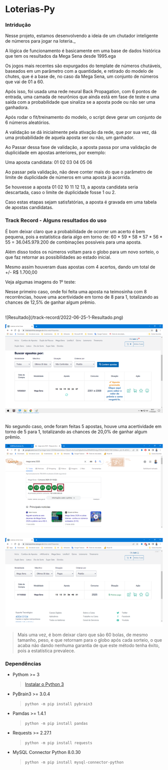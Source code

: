 # Loterias-Py

### Intridução

Nesse projeto, estamos desenvolvendo a ideia de um chutador inteligente de números para jogar na loteria._

A lógica de funcionamento é basicamente em uma base de dados histórica que tem os resultados da Mega Sena desde 1995.ega 

Os jogos mais recentes são expurgados do template de números chutáveis, baseados em um parâmetro com a quantidade, e retirado do modelo de chutes, que é a base de, no caso da Mega Sena, um conjunto de números que vai de 01 a 60.

Após isso, foi usada uma rede neural Back Propagation, com 6 pontos de entrada, uma camada de neurônios que ainda está em fase de teste e uma saída com a probabilidade que sinaliza se a aposta pode ou não ser uma ganhadora.

Após rodar o fit/treinamento do modelo, o script deve gerar um conjunto de 6 números aleatórios.

A validação se dá inicialmente pela ativação da rede, que por sua vez, dá uma probabilidade de aquela aposta ser ou não, um ganhador.

Ao Passar dessa fase de validação, a aposta passa por uma validação de duplicidade em apostas anteriores, por exemplo:

Uma aposta candidata: 01  02  03  04  05  06

Ao passar pela validação, não deve conter mais do que o parâmetro de limite de duplicidade de números em uma aposta já acorrida.

Se houvesse a aposta  01  02  10  11 12  13, a aposta candidata seria descartada, caso o limite de duplicidade fosse 1 ou 2.

Caso estas etapas sejam satisfatórias, a aposta é gravada em uma tabela de apostas candidatas.

### Track Record - Alguns resultados do uso

É bom deixar claro que a probabilidade de ocorrer um acerto é bem pequena, pois a estatística daria algo em torno de: 
60 * 59 * 58 * 57 * 56 * 55 =  36.045.979.200 de combinações possíveis para uma aposta.

Além disso todos os números voltam para o globo para um novo sorteio, o que faz retornar as possibilidades ao estado inicial.

Mesmo assim houveram duas apostas com 4 acertos, dando um total de +/- R$ 1.700,00

Veja algumas imagens do 1º teste:

Nesse primeiro caso, onde foi feita uma aposta na teimosinha com 8 recorrências, houve uma acertividade em torno de 8 para 1, totalizando as chances de 12,5% de ganhar algum prêmio.

<br>
![Resultado](/track-record/2022-06-25-1-Resultado.png)

![Aposta-premiada](/track-record/2022-06-25-2-Aposta-Premiada.png)

<br>
No segundo caso, onde foram feitas 5 apostas,  houve uma acertividade em torno de 5 para 1, totalizando as chances de 20,0% de ganhar algum prêmio.

![resuktadi-2](/track-record/2022-10-01-1-Resultado.png)

![aposta-premiada-2](/track-record/2022-10-01-2-Aposta-Premiada.png)

> Mais uma vez, é bom deixar claro que são 60 bolas, de mesmo tamanho, peso, e que retornam para o globo após cada sorteio, o que acaba não dando nenhuma garantia de que este método tenha êxito, pois a estatística prevalece.

### Dependências

* Pythom >= 3
  > [Instalar o Python 3](https://www.python.org/downloads)
* PyBrain3 >= 3.0.4
  > `python -m pip install pybrain3`
* Pamdas >= 1.4.1
  > `python -m pip install pandas`
* Requests >= 2.27.1
  > `python -m pip install requests`
* MySQL Connector Python 8.0.30
  > `python -m pip install mysql-connector-python`
